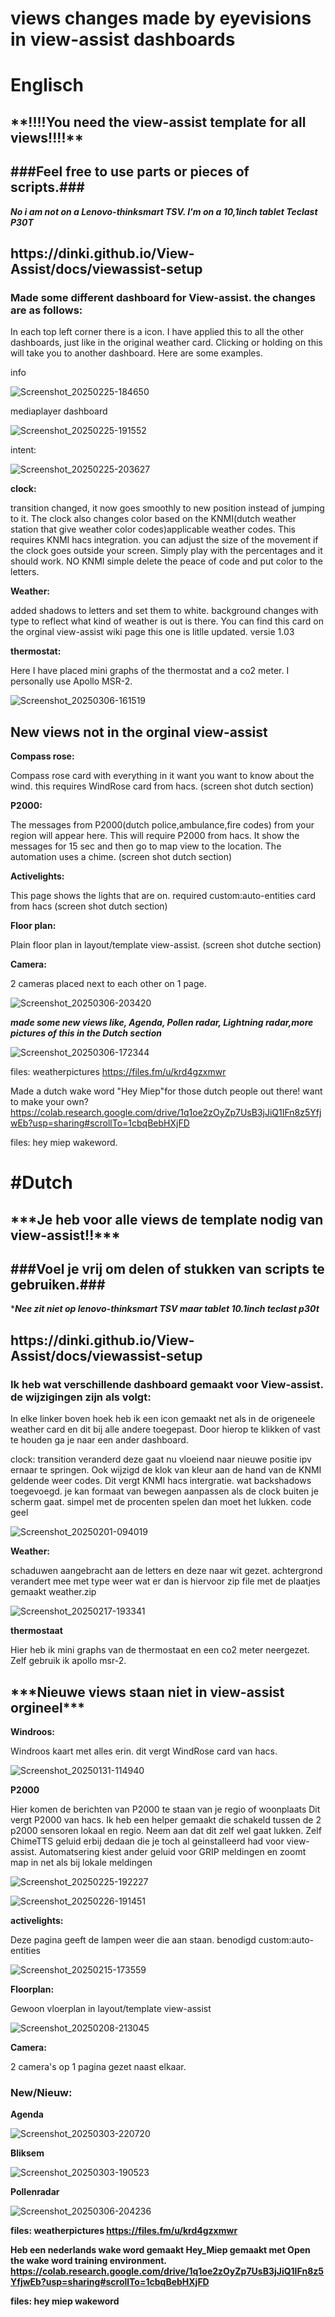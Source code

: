 # views changes made by eyevisions in view-assist dashboards
<h1>Englisch</h1>




<h2>**!!!!You need the view-assist template for all views!!!!**</h2>

<h2>###Feel free to use parts or pieces of scripts.###</h2>
  
   
***No i am not on a Lenovo-thinksmart TSV. I'm on a 10,1inch tablet Teclast P30T***





<h2>https://dinki.github.io/View-Assist/docs/viewassist-setup</h2>

<h3>Made some different dashboard for View-assist. the changes are as follows:</h3>

In each top left corner there is a icon. I have applied this to all the other dashboards, just like in the original weather card. Clicking or holding on this will take you to another dashboard. Here are some examples.

info

![Screenshot_20250225-184650](https://github.com/user-attachments/assets/57f544ef-3757-48a4-9cd5-4be2c4556e89)

mediaplayer dashboard

![Screenshot_20250225-191552](https://github.com/user-attachments/assets/392f098a-85a4-4b36-94d0-968885fe7d29)

intent:

![Screenshot_20250225-203627](https://github.com/user-attachments/assets/57eed1c6-d236-4172-81b3-2498269fb865)


<b>clock:</b>

transition changed, it now goes smoothly to new position instead of jumping to it. The clock also changes color based on the KNMI(dutch weather station that give weather color codes)applicable weather codes. This requires KNMI hacs integration. you can adjust the size of the movement if the clock goes outside your screen. Simply play with the percentages and it should work. NO KNMI simple delete the peace of code and put color to the letters.

<b>Weather:</b>

added shadows to letters and set them to white. background changes with type to reflect what kind of weather is out is there. You can find this card on the orginal view-assist wiki page this one is litlle updated. versie 1.03


<b>thermostat:</b>

Here I have placed mini graphs of the thermostat and a co2 meter. I personally use Apollo MSR-2.

![Screenshot_20250306-161519](https://github.com/user-attachments/assets/cda3e512-13fa-4e33-beda-e65e0442dbff)


<h2>New views not in the orginal view-assist</h2>

<b>Compass rose:</b>

Compass rose card with everything in it want you want to know about the wind. this requires WindRose card from hacs.  (screen shot dutch section)


<b>P2000:</b>

The messages from P2000(dutch police,ambulance,fire codes) from your region will appear here. This will require P2000 from hacs. It show the messages for 15 sec and then go to map view to the location.
The automation uses a chime.  (screen shot dutch section)

<b>Activelights:</b>

This page shows the lights that are on. required custom:auto-entities card from hacs  (screen shot dutch section)


<b>Floor plan:</b>

Plain floor plan in layout/template view-assist. (screen shot dutche section)


<b>Camera:</b>

2 cameras placed next to each other on 1 page.


![Screenshot_20250306-203420](https://github.com/user-attachments/assets/4e3be7ae-4142-4ec7-9123-930e29f74411)




<b>***made some new views like, Agenda, Pollen radar, Lightning radar,more pictures of this in the Dutch section***</b>


![Screenshot_20250306-172344](https://github.com/user-attachments/assets/493cc443-b93b-4f05-a319-82bd625312e6)


files: weatherpictures https://files.fm/u/krd4gzxmwr

Made a dutch wake word "Hey Miep"for those dutch people out there! want to make your own? https://colab.research.google.com/drive/1q1oe2zOyZp7UsB3jJiQ1IFn8z5YfjwEb?usp=sharing#scrollTo=1cbqBebHXjFD

files: hey miep wakeword.



<h1>#Dutch</h1>

<h2>***Je heb voor alle views de template nodig van view-assist!!*** </h2>

<h2>###Voel je vrij om delen of stukken van scripts te gebruiken.###</h2>

****Nee zit niet op lenovo-thinksmart TSV maar tablet 10.1inch teclast p30t***


<h2>https://dinki.github.io/View-Assist/docs/viewassist-setup</h2>

<h3>Ik heb wat verschillende dashboard gemaakt voor View-assist. de wijzigingen zijn als volgt:</h3>

In elke linker boven hoek heb ik een  icon gemaakt net als in de origeneele weather card en dit bij alle andere toegepast. Door hierop te klikken of vast te houden ga je naar een ander dashboard.

clock: transition veranderd deze gaat nu vloeiend naar nieuwe positie ipv ernaar te springen. Ook wijzigd de klok van kleur aan de hand van de KNMI geldende weer codes. Dit vergt KNMI hacs intergratie. 
wat backshadows toegevoegd. je kan formaat van bewegen aanpassen als de clock buiten je scherm gaat. simpel met de procenten spelen dan moet het lukken.  code geel

![Screenshot_20250201-094019](https://github.com/user-attachments/assets/14add1de-846f-4ed1-b691-a08689f39032)


<b>Weather:</b>

schaduwen aangebracht aan de letters en deze naar wit gezet. achtergrond verandert mee met type weer wat er dan is hiervoor zip file met de plaatjes gemaakt weather.zip 

![Screenshot_20250217-193341](https://github.com/user-attachments/assets/a9745e39-18bb-4eb9-aeb1-7bf68b831d48)


<b>thermostaat</b>

Hier heb ik mini graphs van de thermostaat en een co2 meter neergezet. Zelf gebruik ik apollo msr-2.

<h2>***Nieuwe views staan niet in view-assist orgineel***</h2>

<b>Windroos:</b>

Windroos kaart met alles erin. dit vergt WindRose card van hacs.

![Screenshot_20250131-114940](https://github.com/user-attachments/assets/f7865cc3-cc3b-4f0f-9dfb-664b3f611d25)


<b>P2000</b>

Hier komen de berichten van P2000 te staan van je regio of woonplaats Dit vergt P2000 van hacs. Ik heb een helper gemaakt die schakeld tussen de 2 p2000 sensoren
lokaal en regio. Neem aan dat dit zelf wel gaat lukken. Zelf ChimeTTS geluid erbij dedaan die je toch al geinstalleerd had voor view-assist. 
Automatsering kiest ander geluid voor GRIP meldingen en zoomt map in net als bij lokale meldingen

![Screenshot_20250225-192227](https://github.com/user-attachments/assets/c85c5393-a8c5-443f-97a6-04230da67105)

![Screenshot_20250226-191451](https://github.com/user-attachments/assets/38a46366-cbd5-4266-8ead-04d152f73f2c)


<b>activelights:</b>

Deze pagina geeft de lampen weer die aan staan. benodigd custom:auto-entities

![Screenshot_20250215-173559](https://github.com/user-attachments/assets/5d86e799-e342-49e0-9dff-78b4f91c0693)


<b>Floorplan:</b>

Gewoon vloerplan in layout/template view-assist

![Screenshot_20250208-213045](https://github.com/user-attachments/assets/75dd974d-bf43-4fd9-b406-57c280a26337)


<b>Camera:</b>

2 camera's op 1 pagina gezet naast elkaar.


<h3>New/Nieuw:</h3>

<b>Agenda</b>

![Screenshot_20250303-220720](https://github.com/user-attachments/assets/13d6ebb9-e84c-4d88-ae10-5f97b3d94bcd)


<b>Bliksem</b>

![Screenshot_20250303-190523](https://github.com/user-attachments/assets/f0e25934-f406-4ebe-a584-91274291149e)



<b>Pollenradar</b>


![Screenshot_20250306-204236](https://github.com/user-attachments/assets/0fc164d7-d46d-4327-bdb4-8e60ece196a9)



<b>files: weatherpictures https://files.fm/u/krd4gzxmwr

Heb een nederlands wake word gemaakt Hey_Miep gemaakt met Open the wake word training environment. https://colab.research.google.com/drive/1q1oe2zOyZp7UsB3jJiQ1IFn8z5YfjwEb?usp=sharing#scrollTo=1cbqBebHXjFD

files: hey miep wakeword </b>
